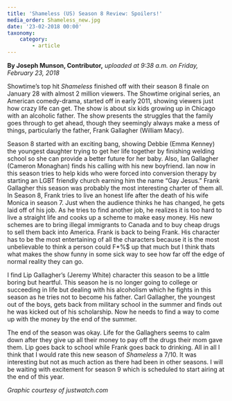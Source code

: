 ```yaml
---
title: 'Shameless (US) Season 8 Review: Spoilers!'
media_order: Shameless_new.jpg
date: '23-02-2018 00:00'
taxonomy:
    category:
        - article
---
```


**By Joseph Munson, Contributor,** _uploaded at 9:38 a.m. on Friday, February 23, 2018_

Showtime’s top hit _Shameless_ finished off with their season 8 finale on January 28 with almost 2 million viewers. The Showtime original series, an American comedy-drama, started off in early 2011, showing viewers just how crazy life can get. The show is about six kids growing up in Chicago with an alcoholic father. The show presents the struggles that the family goes through to get ahead, though they seemingly always make a mess of things, particularly the father, Frank Gallagher (William Macy).

Season 8 started with an exciting bang, showing Debbie (Emma Kenney) the youngest daughter trying to get her life together by finishing welding school so she can provide a better future for her baby. Also, Ian Gallagher (Cameron Monaghan) finds his calling with his new boyfriend. Ian now in this season tries to help kids who were forced into conversion therapy by starting an LGBT friendly church earning him the name “Gay Jesus.” Frank Gallagher this season was probably the most interesting charter of them all. In Season 8, Frank tries to live an honest life after the death of his wife Monica in season 7. Just when the audience thinks he has changed, he gets laid off of his job. As he tries to find another job, he realizes it is too hard to live a straight life and cooks up a scheme to make easy money. His new schemes are to bring illegal immigrants to Canada and to buy cheap drugs to sell them back into America. Frank is back to being Frank.  His character has to be the most entertaining of all the characters because it is the most unbelievable to think a person could F*%$ up that much but I think thats what makes the show funny in some sick way to see how far off the edge of normal reality they can go. 

I find Lip Gallagher’s (Jeremy White) character this season to be a little boring but heartful. This season he is no longer going to college or succeeding in life but dealing with his alcoholism which he fights in this season as he tries not to become his father. Carl Gallagher, the youngest out of the boys, gets back from military school in the summer and finds out he was kicked out of his scholarship. Now he needs to find a way to come up with the money by the end of the summer. 

The end of the season was okay. Life for the Gallaghers seems to calm down after they give up all their money to pay off the drugs their mom gave them. Lip goes back to school while Frank goes back to drinking. All in all I think that I would rate this new season of _Shameless_ a 7/10. It was interesting but not as much action as there had been in other seasons. I will be waiting with excitement for season 9 which is scheduled to start airing at the end of this year. 

_Graphic courtesy of justwatch.com_